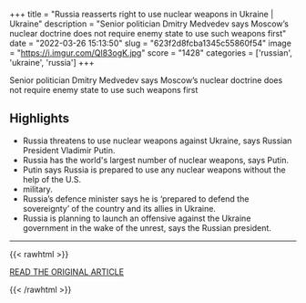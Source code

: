 +++
title = "Russia reasserts right to use nuclear weapons in Ukraine | Ukraine"
description = "Senior politician Dmitry Medvedev says Moscow’s nuclear doctrine does not require enemy state to use such weapons first"
date = "2022-03-26 15:13:50"
slug = "623f2d8fcba1345c55860f54"
image = "https://i.imgur.com/Ql83ogK.jpg"
score = "1428"
categories = ['russian', 'ukraine', 'russia']
+++

Senior politician Dmitry Medvedev says Moscow’s nuclear doctrine does not require enemy state to use such weapons first

## Highlights

- Russia threatens to use nuclear weapons against Ukraine, says Russian President Vladimir Putin.
- Russia has the world's largest number of nuclear weapons, says Putin.
- Putin says Russia is prepared to use any nuclear weapons without the help of the U.S.
- military.
- Russia’s defence minister says he is ‘prepared to defend the sovereignty’ of the country and its allies in Ukraine.
- Russia is planning to launch an offensive against the Ukraine government in the wake of the unrest, says the Russian president.

---

{{< rawhtml >}}
  <p class="article-category">
    <a target="_blank" href="https://www.theguardian.com/world/2022/mar/26/russia-reasserts-right-to-use-nuclear-weapons-in-ukraine-putin">READ THE ORIGINAL ARTICLE</a>
  </p>
{{< /rawhtml >}}
